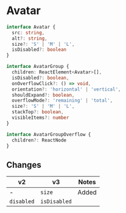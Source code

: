 <!-- Copyright 2020 Adobe. All rights reserved.
This file is licensed to you under the Apache License, Version 2.0 (the "License");
you may not use this file except in compliance with the License. You may obtain a copy
of the License at http://www.apache.org/licenses/LICENSE-2.0
Unless required by applicable law or agreed to in writing, software distributed under
the License is distributed on an "AS IS" BASIS, WITHOUT WARRANTIES OR REPRESENTATIONS
OF ANY KIND, either express or implied. See the License for the specific language
governing permissions and limitations under the License. -->

# Avatar

```typescript
interface Avatar {
  src: string,
  alt?: string,
  size?: 'S' | 'M' | 'L',
  isDisabled?: boolean
}

interface AvatarGroup {
  children: ReactElement<Avatar>[],
  isDisabled?: boolean,
  onOverflowClick?: () => void,
  orientation?: 'horizontal' | 'vertical',
  shouldExpand?: boolean,
  overflowMode?: 'remaining' | 'total',
  size?: 'S' | 'M' | 'L',
  stackTop?: boolean,
  visibleItems?: number
}

interface AvatarGroupOverflow {
  children?: ReactNode
}
```

## Changes
| **v2**     | **v3**       | **Notes**
| ---------- | ------------ | -----
| -          | `size`       | Added
| `disabled` | `isDisabled` |

